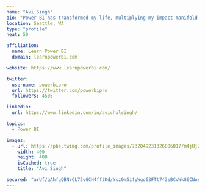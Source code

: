 ```yaml
---
name: "Avi Singh"
bio: "Power BI has transformed my life, multiplying my impact manifold. Now I am on a mission to spread the word and share the knowledge"
location: Seattle, WA
type: "profile"
heat: 50

affiliation:
  name: Learn Power BI
  domain: learnpowerbi.com

website: https://www.learnpowerbi.com/

twitter:
  username: powerbipro
  url: https://twitter.com/powerbipro
  followers: 4505

linkedin:
  url: https://www.linkedin.com/in/avichalsingh/

topics:
  - Power BI

images:
  - url: https://pbs.twimg.com/profile_images/732049231326806017/m4jUj2Lu_400x400.jpg
    width: 400
    height: 400
    isCached: true
    title: "Avi Singh"

secured: "arUf/qAhfgQBNrCL72vGCN4fftKd/Ysz0m5ifyWgo63FTt743sBCvWkG6CNosAEIyUKpa+tCvxKzSxMjCWUOxl4YZnmkPj3WUBOUzYJ2L5+vWqL24OfQA3OaZVDCqf6JDhCR7Egy3q+IDuUcQxzPpJIasVOCUyzs+pyq4Ghs3QdaksJPnlft2K37Ks5aAwn1EiaH0IvOIyHPCnyrxGl2YChJOUwRNMAzRVB7YWEL4938i5EwT9Ur/bIBmWGHPhLuHvoirRJThhpmSOLZwxpxfd2MbTPfObcFxVnDHzMfZcKev0GINNmtO94URuMIrUWjUHnGWlGupvw0H9lVl+whraZwCzXzTGlZLJrybBGXJAFbz64N6j/EBjSyrorIvn3ER/g50IL8eW9AbLXJ9Cjt9ooGsuFyxHDeD+EsYVgz8vI=;/rxphOTW56RZ+g2ypAjrNQ=="
---
```


